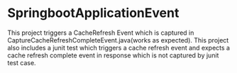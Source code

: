 # SpringbootApplicationEvent
This project triggers a CacheRefresh Event which is captured in CaptureCacheRefreshCompleteEvent.java(works as expected).  This project also includes a junit test which triggers a cache refresh event and expects a cache refresh complete event in response which is not captured by junit test case.
